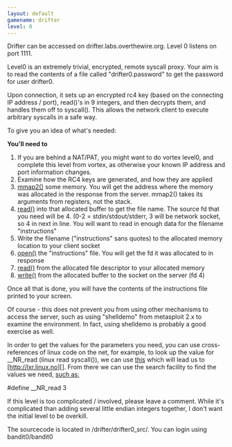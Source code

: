 ```yaml
---
layout: default
gamename: drifter
level: 0
---
```

Drifter can be accessed on drifter.labs.overthewire.org. Level 0 listens
on port 1111.

Level0 is an extremely trivial, encrypted, remote syscall proxy. Your
aim is to read the contents of a file called "drifter0.password" to get the
password for user drifter0.

Upon connection, it sets up an encrypted rc4 key (based on the
connecting IP address / port), read()'s in 9 integers, and then decrypts
them, and handles them off to syscall(). This allows the network client
to execute arbitrary syscalls in a safe way.

To give you an idea of what's needed:

**You'll need to**

1.  If you are behind a NAT/PAT, you might want to do vortex level0, and
    complete this level from vortex, as otherwise your known IP address
    and port information changes.
2.  Examine how the RC4 keys are generated, and how they are applied
3.  [mmap2()][] some memory. You will get the address where the memory
    was allocated in the response from the server. mmap2() takes its
    arguments from registers, not the stack.
4.  [read()][] into that allocated buffer to get the file name. The
    source fd that you need will be 4. (0-2 = stdin/stdout/stderr, 3
    will be network socket, so 4 in next in line. You will want to read
    in enough data for the filename "instructions"
5.  Write the filename ("instructions" sans quotes) to the allocated
    memory location to your client socket
6.  [open()][] the "instructions" file. You will get the fd it was
    allocated to in response
7.  [read()][] from the allocated file descriptor to your allocated
    memory
8.  [write()][] from the allocated buffer to the socket on the server
    (fd 4)

Once all that is done, you will have the contents of the instructions
file printed to your screen.

Of course - this does not prevent you from using other mechanisms to
access the server, such as using "shelldemo" from metasploit 2.x to
examine the environment. In fact, using shelldemo is probably a good
exercise as well.

In order to get the values for the parameters you need, you can use
cross-references of linux code on the net, for example, to look up the
value for \_\_NR\_read (linux read syscall()), we can use [this][] which
will lead us to [http://lxr.linux.no][]. From there we can use the
search facility to find the values we need, [such as:][]

\#define \_\_NR\_read 3

If this level is too complicated / involved, please leave a comment.
While it's complicated than adding several little endian integers
together, I don't want the initial level to be overkill.

The sourcecode is located in /drifter/drifter0_src/. You can login using bandit0/bandit0

  [mmap2()]: http://www.linuxinfor.com/english/man2/mmap2.html
  [read()]: http://www.linuxinfor.com/english/man2/read.html
  [open()]: http://www.linuxinfor.com/english/man2/open.html
  [write()]: http://www.linuxinfor.com/english/man2/write.html
  [this]: http://www.google.com.au/search?q=linux+lxr+__NR_read&ie=utf-8&oe=utf-8&aq=t&rls=org.mozilla:en-US:official&client=firefox-a
  [http://lxr.linux.no]: http://lxr.linux.no
  [such as:]: http://lxr.linux.no/linux/include/asm-i386/unistd.h#L11
